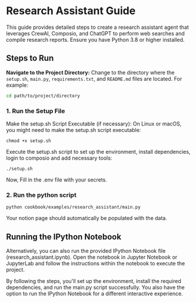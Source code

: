 # Research Assistant Guide

This guide provides detailed steps to create a research assistant agent that leverages CrewAI, Composio, and ChatGPT to perform web searches and compile research reports. Ensure you have Python 3.8 or higher installed.

## Steps to Run
**Navigate to the Project Directory:**
Change to the directory where the `setup.sh`, `main.py`, `requirements.txt`, and `README.md` files are located. For example:
```sh
cd path/to/project/directory
```

### 1. Run the Setup File
Make the setup.sh Script Executable (if necessary):
On Linux or macOS, you might need to make the setup.sh script executable:
```shell
chmod +x setup.sh
```
Execute the setup.sh script to set up the environment, install dependencies, login to composio and 
add necessary tools:
```shell
./setup.sh
```
Now, Fill in the .env file with your secrets.
### 2. Run the python script
```shell
python cookbook/examples/research_assistant/main.py
```
Your notion page should automatically be populated with the data.

## Running the IPython Notebook
Alternatively, you can also run the provided IPython Notebook file (research_assistant.ipynb). Open the notebook in Jupyter Notebook or JupyterLab and follow the instructions within the notebook to execute the project.

By following the steps, you'll set up the environment, install the required dependencies, and run the main.py script successfully. You also have the option to run the IPython Notebook for a different interactive experience.


